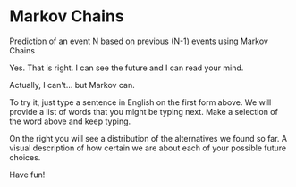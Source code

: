 # Markov Chains

Prediction of an event N based on previous (N-1) events using Markov Chains

Yes. That is right. I can see the future and I can read your mind. 

Actually, I can't... but Markov can.

To try it, just type a sentence in English on the first form above. We will provide a list of words that you might be typing next. Make a selection of the word above and keep typing. 

On the right you will see a distribution of the alternatives we found so far. A visual description of how certain we are about each of your possible future choices. 

Have fun!